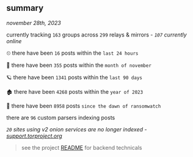 
## summary
_november 28th, 2023_

currently tracking `163` groups across `299` relays & mirrors - _`107` currently online_

⏲ there have been `16` posts within the `last 24 hours`

🦈 there have been `355` posts within the `month of november`

🪐 there have been `1341` posts within the `last 90 days`

🏚 there have been `4268` posts within the `year of 2023`

🦕 there have been `8958` posts `since the dawn of ransomwatch`

there are `96` custom parsers indexing posts

_`20` sites using v2 onion services are no longer indexed - [support.torproject.org](https://support.torproject.org/onionservices/v2-deprecation/)_

> see the project [README](https://github.com/joshhighet/ransomwatch#ransomwatch--) for backend technicals
